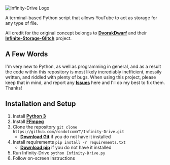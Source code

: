 <picture>
  <source media="(prefers-color-scheme: dark)" srcset="https://user-images.githubusercontent.com/124475503/227062194-11a2e228-61ef-4fe7-a6c7-1a0ebba8f417.png">
  <source media="(prefers-color-scheme: light)" srcset="https://user-images.githubusercontent.com/124475503/227062235-ef1eaff8-238a-40e1-955b-4b2a9880d6dd.png">
  <img alt="Infinity-Drive Logo" src="https://user-images.githubusercontent.com/124475503/227062235-ef1eaff8-238a-40e1-955b-4b2a9880d6dd.png">
</picture>

A terminal-based Python script that allows YouTube to act as storage for any type of file.

All credit for the original concept belongs to [**DvorakDwarf**](https://github.com/DvorakDwarf) and their [**Infinite-Storage-Glitch**](https://github.com/DvorakDwarf/Infinite-Storage-Glitch) project.

## A Few Words
I'm very new to Python, as well as programming in general, and as a result the code within this repository is most likely incrediably inefficient, messily written, and riddled with plenty of bugs. When using this project, please keep that in mind, and report any [**Issues**](https://github.com/rondotcomYT/Infinity-Drive/issues) here and I'll do my best to fix them. Thanks!

## Installation and Setup

1. Install [**Python 3**](https://www.python.org/downloads/)
2. Install [**FFmpeg**](https://ffmpeg.org/download.html)
3. Clone the repository `git clone https://github.com/rondotcomYT/Infinity-Drive.git`
   - [**Download Git**](https://github.com/git-guides/install-git) if you do not have it installed
4. Install requirements `pip install -r requirements.txt`
   - [**Download pip**](https://pip.pypa.io/en/stable/installation/) if you do not have it installed
5. Run Infinity-Drive `python Infinity-Drive.py`
6. Follow on-screen instructions
